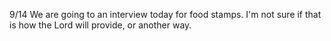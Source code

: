 9/14
We are going to an interview today for food stamps. I'm not sure if that is how the Lord will provide, or another way. 